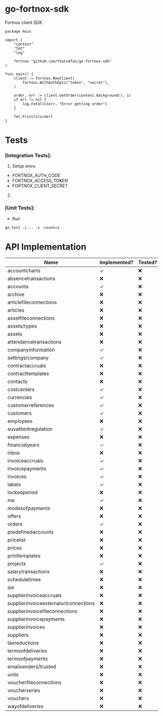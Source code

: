 # go-fortnox-sdk

Fortnox client SDK

```
package main

import (
	"context"
	"fmt"
	"log"

	fortnox "github.com/thats4fun/go-fortnox-sdk"
)

func main() {
	client := fortnox.NewClient(
		fortnox.WithAuthOpts("token", "secret"),
	)

	order, err := client.GetOrder(context.Background(), 1)
	if err != nil {
		log.Fatalln(err, "Error getting order")
	}

	fmt.Println(order)
}

```

# Tests

### [Integration Tests]:

1. Setup envs:

- FORTNOX_AUTH_CODE
- FORTNOX_ACCESS_TOKEN
- FORTNOX_CLIENT_SECRET

2.

### [Unit Tests]:

- Run

```
go test ./... -v -count=1
```

# API Implementation

| Name                                   | Implemented? | Tested?   | 
|----------------------------------------|-------------|-----------| 
| accountcharts                          | ✓           | ❌         |  
| absencetransactions                    | ❌           | ❌         |   
| accounts                               | ✓           | ❌         |  
| archive                                | ❌           | ❌         |  
| articlefileconnections                 | ❌           | ❌         |  
| articles                               | ❌           | ❌         |  
| assetfileconnections                   | ❌           | ❌         |  
| assets/types                           | ❌           | ❌         |  
| assets                                 | ❌           | ❌         |  
| attendancetransactions                 | ❌           | ❌         |  
| companyinformation                     | ✓           | ❌         |  
| settings/company                       | ✓           | ❌         |  
| contractaccruals                       | ❌           | ❌         |  
| contracttemplates                      | ❌           | ❌         |  
| contacts                               | ❌           | ❌         |  
| costcenters                            | ✓           | ❌         |  
| currencies                             | ✓           | ❌         |  
| customerreferences                     | ✓           | ❌         |  
| customers                              | ✓           | ❌         |  
| employees                              | ❌           | ❌         |  
| euvatlimitregulation                   | ✓           | ❌         |  
| expenses                               | ❌           | ❌         |  
| financialyears                         | ✓           | ❌         |  
| inbox                                  | ❌           | ❌         |  
| invoiceaccruals                        | ✓           | ❌         |  
| invoicepayments                        | ✓           | ❌         |  
| invoices                               | ✓           | ❌         |  
| labels                                 | ✓           | ❌         |  
| lockedperiod                           | ❌           | ❌         |  
| me                                     | ✓           | ❌         |  
| modesofpayments                        | ❌           | ❌         |  
| offers                                 | ❌           | ❌         |  
| orders                                 | ✓            | ❌         |  
| predefinedaccounts                     | ❌           | ❌         |  
| pricelist                              | ❌           | ❌         |  
| prices                                 | ❌           | ❌         |  
| printtemplates                         | ❌           | ❌         |  
| projects                               | ✓           | ❌         |  
| salarytransactions                     | ❌           | ❌         |  
| scheduletimes                          | ❌           | ❌         |  
| sie                                    | ❌           | ❌         |  
| supplierinvoiceaccruals                | ❌           | ❌         |  
| supplierinvoiceexternalurlconnections  | ❌           | ❌         |  
| supplierinvoicefileconnections         | ❌           | ❌         |  
| supplierinvoicepayments                | ❌           | ❌         |  
| supplierinvoices                       | ❌           | ❌         |  
| suppliers                              | ❌           | ❌         |  
| taxreductions                          | ❌           | ❌         |  
| termsofdeliveries                      | ❌           | ❌         |  
| termsofpayments                        | ❌           | ❌         |  
| emailsenders/trusted                   | ❌           | ❌         |  
| units                                  | ❌           | ❌         |  
| voucherfileconnections                 | ❌           | ❌         |  
| voucherseries                          | ❌           | ❌         |  
| vouchers                               | ❌           | ❌         |  
| wayofdeliveries                        | ❌           | ❌         |  
